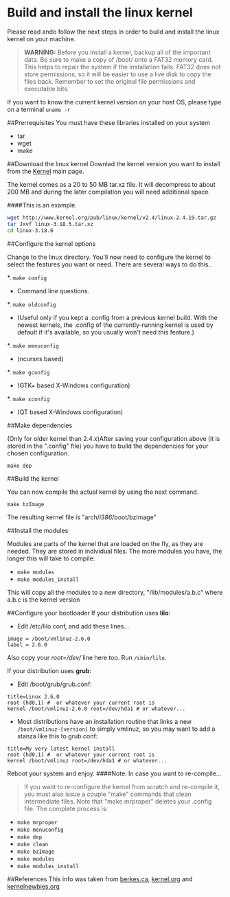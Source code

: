 Build and install the linux kernel
==================================
Please read ando follow the next steps in order to build and install the linux kernel on your machine.

>**WARNING:** Before you install a kernel, backup all of the important data. Be sure to make a copy of /boot/ onto a FAT32 memory card. This helps to repair the system if the installation fails. FAT32 does not store permissions, so it will be easier to use a live disk to copy the files back. Remember to set the original file permissions and executable bits.

If you want to know the current kernel version on your host OS, please type on a terminal 
```uname -r```

##Prerrequisites
You must have these libraries installed on your system
- tar
- wget
- make

##Download the linux kernel
Downlad the kernel version you want to install from the [Kernel](https://www.kernel.org/) main page.

The kernel comes as a 20 to 50 MB tar.xz file. It will decompress to about 200 MB and during the later compilation you will need additional space.

####This is an example.
```sh
wget http://www.kernel.org/pub/linux/kernel/v2.4/linux-2.4.19.tar.gz
tar Jxvf linux-3.18.5.tar.xz
cd linux-3.18.6
```

##Configure the kernel options

Change to the linux directory. You'll now need to configure the kernel to select the features you want or need. There are several ways to do this..

*. ```make config```
* Command line questions.

*. ```make oldconfig```
* (Useful only if you kept a .config from a previous kernel build. With the newest kernels, the .config of the currently-running kernel is used by default if it's available, so you usually won't need this feature.)

*. ```make menuconfig```
* (ncurses based)

*. ```make gconfig```
* (GTK+ based X-Windows configuration)

*. ```make xconfig```
* (QT based X-Windows configuration) 

##Make dependencies

(Only for older kernel than 2.4.x)After saving your configuration above (it is stored in the ".config" file) you have to build the dependencies for your chosen configuration.

```make dep```

##Build the kernel

You can now compile the actual kernel by using the next command.

```make bzImage```

The resulting kernel file is "arch/*i386*/boot/bzImage"

##Install the modules

Modules are parts of the kernel that are loaded on the fly, as they are needed. They are stored in individual files. The more modules you have, the longer this will take to compile:
* ```make modules```
* ```make modules_install```

This will copy all the modules to a new directory, "/lib/modules/a.b.c" where a.b.c is the kernel version

##Configure your bootloader
If your distribution uses **lilo**:

* Edit /etc/lilo.conf, and add these lines... 
```
image = /boot/vmlinuz-2.6.0
label = 2.6.0
```
Also copy your *root=/dev/* line here too. 
Run ```/sbin/lilo```. 

If your distribution uses **grub**: 
* Edit /boot/grub/grub.conf:
```
title=Linux 2.6.0
root (hd0,1) #  or whatever your current root is 
kernel /boot/vmlinuz-2.6.0 root=/dev/hda1 # or whatever... 
```
* Most distributions have an installation routine that links a new ```/boot/vmlinuz-[version]``` to simply vmlinuz, so you may want to add a stanza like this to grub.conf: 
```
title=My very latest kernel install
root (hd0,1) #  or whatever your current root is 
kernel /boot/vmlinuz root=/dev/hda1 # or whatever...
```

Reboot your system and enjoy.
####Note: In case you want to re-compile...
>If you want to re-configure the kernel from scratch and re-compile it, you must also issue a couple "make" commands that clean intermediate files. Note that "make mrproper" deletes your .config file. The complete process is:

* ```make mrproper```
* ```make menuconfig```
* ```make dep```
* ```make clean```
* ```make bzImage```
* ```make modules```
* ```make modules_install```


##References
This info was taken from 
[berkes.ca](http://www.berkes.ca/guides/linux_kernel.html), 
[kernel.org](http://www.linux.org/threads/the-linux-kernel-compiling-and-installing.5208/) and [kernelnewbies.org](http://kernelnewbies.org/FAQ/KernelCompilation)